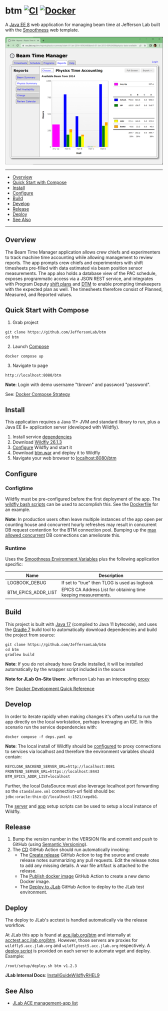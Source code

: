 # btm [![CI](https://github.com/JeffersonLab/btm/actions/workflows/ci.yaml/badge.svg)](https://github.com/JeffersonLab/btm/actions/workflows/ci.yaml) [![Docker](https://img.shields.io/docker/v/jeffersonlab/btm?sort=semver&label=DockerHub)](https://hub.docker.com/r/jeffersonlab/btm)
A [Java EE 8](https://en.wikipedia.org/wiki/Jakarta_EE) web application for managing beam time at Jefferson Lab built with the [Smoothness](https://github.com/JeffersonLab/smoothness) web template.

![Screenshot](https://github.com/JeffersonLab/btm/raw/main/Screenshot.png?raw=true "Screenshot")

---
- [Overview](https://github.com/JeffersonLab/btm#overview)
- [Quick Start with Compose](https://github.com/JeffersonLab/btm#quick-start-with-compose)
- [Install](https://github.com/JeffersonLab/btm#install)
- [Configure](https://github.com/JeffersonLab/btm#configure)
- [Build](https://github.com/JeffersonLab/btm#build)
- [Develop](https://github.com/JeffersonLab/btm#develop) 
- [Release](https://github.com/JeffersonLab/btm#release)
- [Deploy](https://github.com/JeffersonLab/btm#deploy)
- [See Also](https://github.com/JeffersonLab/btm#see-also)  
---

## Overview
The Beam Time Manager application allows crew chiefs and experimenters to track machine time accounting while allowing management to review reports.  The app prompts crew chiefs and experimenters with shift timesheets pre-filled with data estimated via beam position sensor measurements.  The app also holds a database view of the PAC schedule, exposes programmatic access via a JSON REST service, and integrates with Program Deputy [shift plans](https://github.com/JeffersonLab/pd-shiftplans) and [DTM](https://github.com/JeffersonLab/dtm) to enable prompting timekeepers with the expected plan as well.  The timesheets therefore consist of Planned, Measured, and Reported values.

## Quick Start with Compose
1. Grab project
```
git clone https://github.com/JeffersonLab/btm
cd btm
```
2. Launch [Compose](https://github.com/docker/compose)
```
docker compose up
```
3. Navigate to page
```
http://localhost:8080/btm
```

**Note**: Login with demo username "tbrown" and password "password".

See: [Docker Compose Strategy](https://gist.github.com/slominskir/a7da801e8259f5974c978f9c3091d52c)

## Install
This application requires a Java 11+ JVM and standard library to run, plus a Java EE 8+ application server (developed with Wildfly).


1. Install service [dependencies](https://github.com/JeffersonLab/btm/blob/main/deps.yaml)
2. Download [Wildfly 26.1.3](https://www.wildfly.org/downloads/)
3. [Configure](https://github.com/JeffersonLab/btm#configure) Wildfly and start it
4. Download [btm.war](https://github.com/JeffersonLab/srm/releases) and deploy it to Wildfly
5. Navigate your web browser to [localhost:8080/btm](http://localhost:8080/btm)

## Configure

### Configtime
Wildfly must be pre-configured before the first deployment of the app. The [wildfly bash scripts](https://github.com/JeffersonLab/wildfly#configure) can be used to accomplish this. See the [Dockerfile](https://github.com/JeffersonLab/btm/blob/main/Dockerfile) for an example.

**Note**: In production users often leave multiple instances of the app open per counting house and concurrent hourly refreshes may result in concurrent DB request contention for the BTM connection pool.   Bumping up the [max allowed concurrent](https://github.com/JeffersonLab/wildfly/blob/92972bd45dc363c2ed4959bb725e0ba3ba052a6b/scripts/app-setup.sh#L99) DB connections can ameliorate this.

### Runtime
Uses the [Smoothness Environment Variables](https://github.com/JeffersonLab/smoothness#environment-variables) plus the following application specific:

| Name                | Description                                                    |
|---------------------|----------------------------------------------------------------|
| LOGBOOK_DEBUG       | If set to "true" then TLOG is used as logbook                  |
| BTM_EPICS_ADDR_LIST | EPICS CA Address List for obtaining time keeping measurements. |

## Build
This project is built with [Java 17](https://adoptium.net/) (compiled to Java 11 bytecode), and uses the [Gradle 7](https://gradle.org/) build tool to automatically download dependencies and build the project from source:

```
git clone https://github.com/JeffersonLab/btm
cd btm
gradlew build
```
**Note**: If you do not already have Gradle installed, it will be installed automatically by the wrapper script included in the source

**Note for JLab On-Site Users**: Jefferson Lab has an intercepting [proxy](https://gist.github.com/slominskir/92c25a033db93a90184a5994e71d0b78)

See: [Docker Development Quick Reference](https://gist.github.com/slominskir/a7da801e8259f5974c978f9c3091d52c#development-quick-reference)

## Develop
In order to iterate rapidly when making changes it's often useful to run the app directly on the local workstation, perhaps leveraging an IDE.  In this scenario run the service dependencies with:
```
docker compose -f deps.yaml up
```
**Note**: The local install of Wildfly should be [configured](https://github.com/JeffersonLab/btm#configure) to proxy connections to services via localhost and therefore the environment variables should contain:
```
KEYCLOAK_BACKEND_SERVER_URL=http://localhost:8081
FRONTEND_SERVER_URL=https://localhost:8443
BTM_EPICS_ADDR_LIST=localhost
```
Further, the local DataSource must also leverage localhost port forwarding so the `standalone.xml` connection-url field should be: `jdbc:oracle:thin:@//localhost:1521/xepdb1`.  

The [server](https://github.com/JeffersonLab/wildfly/blob/main/scripts/server-setup.sh) and [app](https://github.com/JeffersonLab/wildfly/blob/main/scripts/app-setup.sh) setup scripts can be used to setup a local instance of Wildfly. 

## Release
1. Bump the version number in the VERSION file and commit and push to GitHub (using [Semantic Versioning](https://semver.org/)).
2. The [CD](https://github.com/JeffersonLab/btm/blob/main/.github/workflows/cd.yaml) GitHub Action should run automatically invoking:
    - The [Create release](https://github.com/JeffersonLab/java-workflows/blob/main/.github/workflows/gh-release.yaml) GitHub Action to tag the source and create release notes summarizing any pull requests.   Edit the release notes to add any missing details.  A war file artifact is attached to the release.
    - The [Publish docker image](https://github.com/JeffersonLab/container-workflows/blob/main/.github/workflows/docker-publish.yaml) GitHub Action to create a new demo Docker image.
    - The [Deploy to JLab](https://github.com/JeffersonLab/general-workflows/blob/main/.github/workflows/jlab-deploy-app.yaml) GitHub Action to deploy to the JLab test environment.

## Deploy
The deploy to JLab's acctest is handled automatically via the release workflow.

At JLab this app is found at [ace.jlab.org/btm](https://ace.jlab.org/btm) and internally at [acctest.acc.jlab.org/btm](https://acctest.acc.jlab.org/btm).  However, those servers are proxies for `wildfly5.acc.jlab.org` and `wildflytest5.acc.jlab.org` respectively.   A [deploy script](https://github.com/JeffersonLab/wildfly/blob/main/scripts/deploy.sh) is provided on each server to automate wget and deploy.  Example:

```
/root/setup/deploy.sh btm v1.2.3
```

**JLab Internal Docs**:  [InstallGuideWildflyRHEL9](https://accwiki.acc.jlab.org/do/view/SysAdmin/InstallGuideWildflyRHEL9)

## See Also
 - [JLab ACE management-app list](https://github.com/search?q=org%3Ajeffersonlab+topic%3Aace+topic%3Amanagement-app&type=repositories)
